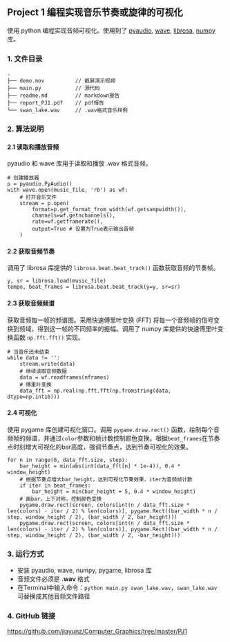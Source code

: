 ## Project 1 编程实现音乐节奏或旋律的可视化
使用 python 编程实现音频可视化。使用到了 [pyaudio](https://www.opengl.org/), [wave](https://pythonhosted.org/Wave/), [librosa](http://librosa.github.io/librosa/), [numpy](https://numpy.org/) 库。

### 1. 文件目录
```
.
├── demo.mov          // 截屏演示视频
├── main.py           // 源代码
├── readme.md         // markdown报告
├── report_PJ1.pdf    // pdf报告
└── swan_lake.wav     // .wav格式音乐样例
```
### 2. 算法说明
#### 2.1 读取和播放音频
pyaudio 和 wave 库用于读取和播放 .wav 格式音频。
```
# 创建播放器
p = pyaudio.PyAudio()
with wave.open(music_file, 'rb') as wf:
    # 打开音乐文件
    stream = p.open(
        format=p.get_format_from_width(wf.getsampwidth()),
        channels=wf.getnchannels(),
        rate=wf.getframerate(),
        output=True # 设置为True表示输出音频
    )
```
#### 2.2 获取音频节奏
调用了 librosa 库提供的 `librosa.beat.beat_track()` 函数获取音频的节奏帧。
```
y, sr = librosa.load(music_file)
tempo, beat_frames = librosa.beat.beat_track(y=y, sr=sr)
```
#### 2.3 获取音频频谱
获取音频每一帧的频谱图。采用快速傅里叶变换 (FFT) 将每一个音频帧的信号变换到频域，得到这一帧的不同频率的振幅。调用了 numpy 库提供的快速傅里叶变换函数 `np.fft.fft()` 实现。
```
# 当音乐还未结束
while data != '':
    stream.write(data)
    # 继续读取音频数据
    data = wf.readframes(nframes)
    # 傅里叶变换
    data_fft = np.real(np.fft.fft(np.fromstring(data, dtype=np.int16)))
```
#### 2.4 可视化
使用 pygame 库创建可视化窗口。调用 `pygame.draw.rect()` 函数，绘制每个音频帧的频谱，并通过`color`参数和帧计数控制颜色变换。根据`beat_frames`在节奏点时刻增大可视化的bar高度，强调节奏点，达到节奏可视化的效果。
```
for n in range(0, data_fft.size, step):
    bar_height = min(abs(int(data_fft[n] * 1e-4)), 0.4 * window_height)
    # 根据节奏点增大bar_height，达到可视化节奏效果，iter为音频帧计数
    if iter in beat_frames:
        bar_height = min(bar_height + 5, 0.4 * window_height)
    # 画bar，上下对称，控制颜色变换
    pygame.draw.rect(screen, colors[int(n / data_fft.size * len(colors) - iter / 2) % len(colors)], pygame.Rect((bar_width * n / step, window_height / 2), (bar_width / 2, bar_height)))
    pygame.draw.rect(screen, colors[int(n / data_fft.size * len(colors) - iter / 2) % len(colors)], pygame.Rect((bar_width * n / step, window_height / 2), (bar_width / 2, -bar_height)))
```

### 3. 运行方式
* 安装 pyaudio, wave, numpy, pygame, librosa 库
* 音频文件必须是 **.wav** 格式
* 在Terminal中输入命令：`python main.py swan_lake.wav`，`swan_lake.wav` 可替换成其他音频文件路径

### 4. GitHub 链接
https://github.com/jiayunz/Computer_Graphics/tree/master/PJ1
